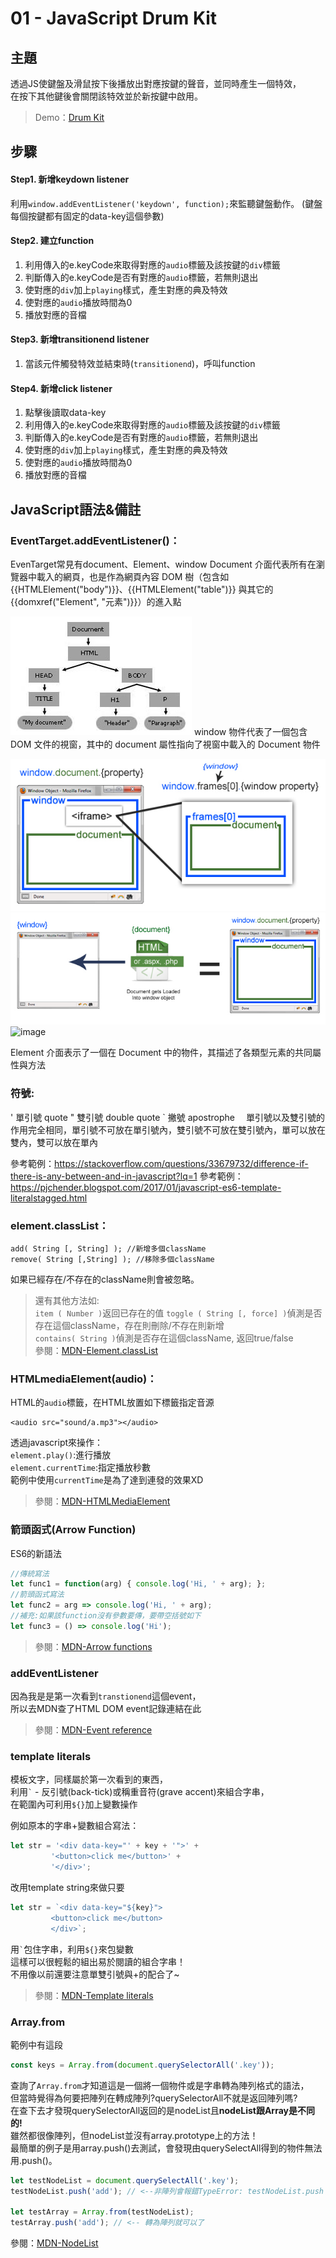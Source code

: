 # **01 - JavaScript Drum Kit**


## **主題**
透過JS使鍵盤及滑鼠按下後播放出對應按鍵的聲音，並同時產生一個特效，  
在按下其他鍵後會關閉該特效並於新按鍵中啟用。  

>Demo：[Drum Kit](https://neilworlds.com/javascript-30/01_Java-Script-Drum-Kit/index.html)

## **步驟**
#### Step1. 新增keydown listener
利用`window.addEventListener('keydown', function);`來監聽鍵盤動作。
(鍵盤每個按鍵都有固定的data-key這個參數)
#### Step2. 建立function
1. 利用傳入的e.keyCode來取得對應的`audio`標籤及該按鍵的`div`標籤
2. 判斷傳入的e.keyCode是否有對應的`audio`標籤，若無則退出
3. 使對應的`div`加上`playing`樣式，產生對應的典及特效
4. 使對應的`audio`播放時間為0
5. 播放對應的音檔
#### Step3. 新增transitionend listener
1. 當該元件觸發特效並結束時(`transitionend`)，呼叫function
#### Step4.  新增click listener 
1. 點擊後讀取data-key
2. 利用傳入的e.keyCode來取得對應的`audio`標籤及該按鍵的`div`標籤
3. 判斷傳入的e.keyCode是否有對應的`audio`標籤，若無則退出
4. 使對應的`div`加上`playing`樣式，產生對應的典及特效
5. 使對應的`audio`播放時間為0
6. 播放對應的音檔

## **JavaScript語法&備註**
### **EventTarget.addEventListener()**：
EvenTarget常見有document、Element、window
Document 介面代表所有在瀏覽器中載入的網頁，也是作為網頁內容 DOM 樹（包含如 {{HTMLElement("body")}}、{{HTMLElement("table")}} 與其它的{{domxref("Element", "元素")}}）的進入點

![image](https://github.com/des86532/javascript-30/blob/master/01_Java-Script-Drum-Kit/image/Using_the_W3C_DOM_Level_1_Core-doctree.jpg)
window 物件代表了一個包含 DOM 文件的視窗，其中的 document 屬性指向了視窗中載入的 Document 物件

![image](https://github.com/des86532/javascript-30/blob/master/01_Java-Script-Drum-Kit/image/TelSR.jpg)
![image](https://github.com/des86532/javascript-30/blob/master/01_Java-Script-Drum-Kit/image/BkAjU.jpg)
![image](https://github.com/des86532/javascript-30/blob/master/drum%20kit/image/未命名.png)

Element 介面表示了一個在 Document 中的物件，其描述了各類型元素的共同屬性與方法

### **符號**:
' 單引號  quote
" 雙引號  double quote
` 撇號    apostrophe　
單引號以及雙引號的作用完全相同，單引號不可放在單引號內，雙引號不可放在雙引號內，單可以放在雙內，雙可以放在單內

參考範例：https://stackoverflow.com/questions/33679732/difference-if-there-is-any-between-and-in-javascript?lq=1
參考範例：https://pjchender.blogspot.com/2017/01/javascript-es6-template-literalstagged.html
### **element.classList**：
````
add( String [, String] ); //新增多個className
remove( String [,String] ); //移除多個className
````
如果已經存在/不存在的className則會被忽略。
>還有其他方法如:  
`item ( Number )`返回已存在的值
`toggle ( String [, force] )`偵測是否存在這個className，存在則刪除/不存在則新增  
`contains( String )`偵測是否存在這個className, 返回true/false  
參閱：[MDN-Element.classList](https://developer.mozilla.org/en-US/docs/Web/API/Element/classList)

### **HTMLmediaElement(audio)**：
HTML的`audio`標籤，在HTML放置如下標籤指定音源
````
<audio src="sound/a.mp3"></audio>
````
透過javascript來操作：  
`element.play()`:進行播放  
`element.currentTime`:指定播放秒數  
範例中使用`currentTime`是為了達到連發的效果XD  
>參閱：[MDN-HTMLMediaElement](https://developer.mozilla.org/en-US/docs/Web/API/HTMLMediaElement)

### **箭頭函式(Arrow Function)**
ES6的新語法
````javascript
//傳統寫法
let func1 = function(arg) { console.log('Hi, ' + arg); };
//箭頭函式寫法
let func2 = arg => console.log('Hi, ' + arg);
//補充:如果該function沒有參數要傳，要帶空括號如下
let func3 = () => console.log('Hi');
````
>參閱：[MDN-Arrow functions](https://developer.mozilla.org/en-US/docs/Web/JavaScript/Reference/Functions/Arrow_functions)

### **addEventListener**
因為我是是第一次看到`transtionend`這個event，  
所以去MDN查了HTML DOM event記錄連結在此
>參閱：[MDN-Event reference](https://developer.mozilla.org/en-US/docs/Web/Events)


### **template literals**
模板文字，同樣屬於第一次看到的東西，  
利用`` ` `` - 反引號(back-tick)或稱重音符(grave accent)來組合字串，  
在範圍內可利用`${}`加上變數操作

例如原本的字串+變數組合寫法：
```javascript
let str = '<div data-key="' + key + '">' +
         '<button>click me</button>' +
         '</div>';
```
改用template string來做只要
```javascript
let str = `<div data-key="${key}">
         <button>click me</button>
         </div>`;
```
用`` ` ``包住字串，利用`${}`來包變數  
這樣可以很輕鬆的組出易於閱讀的組合字串！  
不用像以前還要注意單雙引號與+的配合了~
>參閱：[MDN-Template literals](https://developer.mozilla.org/en-US/docs/Web/JavaScript/Reference/Template_literals)

### **Array.from**
範例中有這段
````javascript
const keys = Array.from(document.querySelectorAll('.key'));
````
查詢了`Array.from`才知道這是一個將一個物件或是字串轉為陣列格式的語法，  
但當時覺得為何要把陣列在轉成陣列?querySelectorAll不就是返回陣列嗎?  
在查下去才發現querySelectorAll返回的是nodeList且**nodeList跟Array是不同的!**  
雖然都很像陣列，但nodeList並沒有array.prototype上的方法！  
最簡單的例子是用array.push()去測試，會發現由querySelectAll得到的物件無法用.push()。
```javascript
let testNodeList = document.querySelectAll('.key');
testNodeList.push('add'); // <--非陣列會報錯TypeError: testNodeList.push is not a function

let testArray = Array.from(testNodeList);
testArray.push('add'); // <-- 轉為陣列就可以了
```
參閱：[MDN-NodeList](https://developer.mozilla.org/en-US/docs/Web/API/NodeList)
